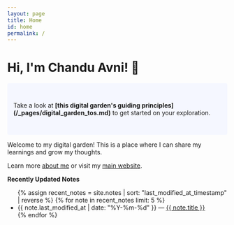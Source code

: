 ```yaml
---
layout: page
title: Home
id: home
permalink: /
---
```


# Hi, I'm Chandu Avni! 🌱

<p style="padding: 3em 1em; background: #f5f7ff; border-radius: 4px;">
  Take a look at <span style="font-weight: bold">[this digital garden's guiding principles](/_pages/digital_garden_tos.md)</span> to get started on your exploration.
</p>

Welcome to my digital garden! This is a place where I can share my learnings and grow my thoughts.

Learn more [about me](/about) or visit my [main website](https://chanduavni.com/).

<strong>Recently Updated Notes</strong>

<ul>
  {% assign recent_notes = site.notes | sort: "last_modified_at_timestamp" | reverse %}
  {% for note in recent_notes limit: 5 %}
    <li>
      {{ note.last_modified_at | date: "%Y-%m-%d" }} — <a class="internal-link" href="{{ note.url }}">{{ note.title }}</a>
    </li>
  {% endfor %}
</ul>

<style>
  .wrapper {
    max-width: 46em;
  }
</style>
